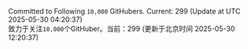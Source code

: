 Committed to Following `10,000` GitHubers. Current: <!-- FOLLOWING_COUNT -->299<!-- FOLLOWING_COUNT --> (Update at UTC <!-- LAST_UPDATED -->2025-05-30 04:20:37<!-- LAST_UPDATED -->)<br>
致力于关注`10,000`个GitHuber。当前：<!-- FOLLOWING_COUNT -->299<!-- FOLLOWING_COUNT --> (更新于北京时间 <!-- LAST_UPDATED_CST -->2025-05-30 12:20:37<!-- LAST_UPDATED_CST -->)
